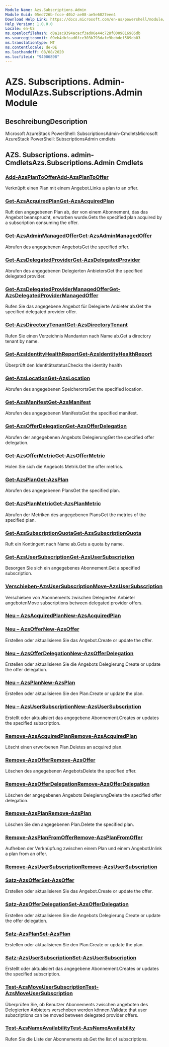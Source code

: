 ```yaml
---
Module Name: Azs.Subscriptions.Admin
Module Guid: 05ed726b-fcce-40b2-ae08-ae5e6027eee4
Download Help Link: https://docs.microsoft.com/en-us/powershell/module/azs.subscriptions.admin
Help Version: 1.0.0.0
Locale: en-US
ms.openlocfilehash: d8a1ac9394acacf3ad06e44c728f0009816986db
ms.sourcegitcommit: 09eb4dbfcad6fce303b793dafe9bebdef589db03
ms.translationtype: MT
ms.contentlocale: de-DE
ms.lasthandoff: 08/08/2020
ms.locfileid: "94006898"
---
```

# <span data-ttu-id="4e2aa-101">AZS. Subscriptions. Admin-Modul</span><span class="sxs-lookup"><span data-stu-id="4e2aa-101">Azs.Subscriptions.Admin Module</span></span>
## <span data-ttu-id="4e2aa-102">Beschreibung</span><span class="sxs-lookup"><span data-stu-id="4e2aa-102">Description</span></span>
<span data-ttu-id="4e2aa-103">Microsoft AzureStack PowerShell: SubscriptionsAdmin-Cmdlets</span><span class="sxs-lookup"><span data-stu-id="4e2aa-103">Microsoft AzureStack PowerShell: SubscriptionsAdmin cmdlets</span></span>

## <span data-ttu-id="4e2aa-104">AZS. Subscriptions. admin-Cmdlets</span><span class="sxs-lookup"><span data-stu-id="4e2aa-104">Azs.Subscriptions.Admin Cmdlets</span></span>
### [<span data-ttu-id="4e2aa-105">Add-AzsPlanToOffer</span><span class="sxs-lookup"><span data-stu-id="4e2aa-105">Add-AzsPlanToOffer</span></span>](Add-AzsPlanToOffer.md)
<span data-ttu-id="4e2aa-106">Verknüpft einen Plan mit einem Angebot.</span><span class="sxs-lookup"><span data-stu-id="4e2aa-106">Links a plan to an offer.</span></span>

### [<span data-ttu-id="4e2aa-107">Get-AzsAcquiredPlan</span><span class="sxs-lookup"><span data-stu-id="4e2aa-107">Get-AzsAcquiredPlan</span></span>](Get-AzsAcquiredPlan.md)
<span data-ttu-id="4e2aa-108">Ruft den angegebenen Plan ab, der von einem Abonnement, das das Angebot beansprucht, erworben wurde.</span><span class="sxs-lookup"><span data-stu-id="4e2aa-108">Gets the specified plan acquired by a subscription consuming the offer.</span></span>

### [<span data-ttu-id="4e2aa-109">Get-AzsAdminManagedOffer</span><span class="sxs-lookup"><span data-stu-id="4e2aa-109">Get-AzsAdminManagedOffer</span></span>](Get-AzsAdminManagedOffer.md)
<span data-ttu-id="4e2aa-110">Abrufen des angegebenen Angebots</span><span class="sxs-lookup"><span data-stu-id="4e2aa-110">Get the specified offer.</span></span>

### [<span data-ttu-id="4e2aa-111">Get-AzsDelegatedProvider</span><span class="sxs-lookup"><span data-stu-id="4e2aa-111">Get-AzsDelegatedProvider</span></span>](Get-AzsDelegatedProvider.md)
<span data-ttu-id="4e2aa-112">Abrufen des angegebenen Delegierten Anbieters</span><span class="sxs-lookup"><span data-stu-id="4e2aa-112">Get the specified delegated provider.</span></span>

### [<span data-ttu-id="4e2aa-113">Get-AzsDelegatedProviderManagedOffer</span><span class="sxs-lookup"><span data-stu-id="4e2aa-113">Get-AzsDelegatedProviderManagedOffer</span></span>](Get-AzsDelegatedProviderManagedOffer.md)
<span data-ttu-id="4e2aa-114">Rufen Sie das angegebene Angebot für Delegierte Anbieter ab.</span><span class="sxs-lookup"><span data-stu-id="4e2aa-114">Get the specified delegated provider offer.</span></span>

### [<span data-ttu-id="4e2aa-115">Get-AzsDirectoryTenant</span><span class="sxs-lookup"><span data-stu-id="4e2aa-115">Get-AzsDirectoryTenant</span></span>](Get-AzsDirectoryTenant.md)
<span data-ttu-id="4e2aa-116">Rufen Sie einen Verzeichnis Mandanten nach Name ab.</span><span class="sxs-lookup"><span data-stu-id="4e2aa-116">Get a directory tenant by name.</span></span>

### [<span data-ttu-id="4e2aa-117">Get-AzsIdentityHealthReport</span><span class="sxs-lookup"><span data-stu-id="4e2aa-117">Get-AzsIdentityHealthReport</span></span>](Get-AzsIdentityHealthReport.md)
<span data-ttu-id="4e2aa-118">Überprüft den Identitätsstatus</span><span class="sxs-lookup"><span data-stu-id="4e2aa-118">Checks the identity health</span></span>

### [<span data-ttu-id="4e2aa-119">Get-AzsLocation</span><span class="sxs-lookup"><span data-stu-id="4e2aa-119">Get-AzsLocation</span></span>](Get-AzsLocation.md)
<span data-ttu-id="4e2aa-120">Abrufen des angegebenen Speicherorts</span><span class="sxs-lookup"><span data-stu-id="4e2aa-120">Get the specified location.</span></span>

### [<span data-ttu-id="4e2aa-121">Get-AzsManifest</span><span class="sxs-lookup"><span data-stu-id="4e2aa-121">Get-AzsManifest</span></span>](Get-AzsManifest.md)
<span data-ttu-id="4e2aa-122">Abrufen des angegebenen Manifests</span><span class="sxs-lookup"><span data-stu-id="4e2aa-122">Get the specified manifest.</span></span>

### [<span data-ttu-id="4e2aa-123">Get-AzsOfferDelegation</span><span class="sxs-lookup"><span data-stu-id="4e2aa-123">Get-AzsOfferDelegation</span></span>](Get-AzsOfferDelegation.md)
<span data-ttu-id="4e2aa-124">Abrufen der angegebenen Angebots Delegierung</span><span class="sxs-lookup"><span data-stu-id="4e2aa-124">Get the specified offer delegation.</span></span>

### [<span data-ttu-id="4e2aa-125">Get-AzsOfferMetric</span><span class="sxs-lookup"><span data-stu-id="4e2aa-125">Get-AzsOfferMetric</span></span>](Get-AzsOfferMetric.md)
<span data-ttu-id="4e2aa-126">Holen Sie sich die Angebots Metrik.</span><span class="sxs-lookup"><span data-stu-id="4e2aa-126">Get the offer metrics.</span></span>

### [<span data-ttu-id="4e2aa-127">Get-AzsPlan</span><span class="sxs-lookup"><span data-stu-id="4e2aa-127">Get-AzsPlan</span></span>](Get-AzsPlan.md)
<span data-ttu-id="4e2aa-128">Abrufen des angegebenen Plans</span><span class="sxs-lookup"><span data-stu-id="4e2aa-128">Get the specified plan.</span></span>

### [<span data-ttu-id="4e2aa-129">Get-AzsPlanMetric</span><span class="sxs-lookup"><span data-stu-id="4e2aa-129">Get-AzsPlanMetric</span></span>](Get-AzsPlanMetric.md)
<span data-ttu-id="4e2aa-130">Abrufen der Metriken des angegebenen Plans</span><span class="sxs-lookup"><span data-stu-id="4e2aa-130">Get the metrics of the specified plan.</span></span>

### [<span data-ttu-id="4e2aa-131">Get-AzsSubscriptionQuota</span><span class="sxs-lookup"><span data-stu-id="4e2aa-131">Get-AzsSubscriptionQuota</span></span>](Get-AzsSubscriptionQuota.md)
<span data-ttu-id="4e2aa-132">Ruft ein Kontingent nach Name ab.</span><span class="sxs-lookup"><span data-stu-id="4e2aa-132">Gets a quota by name.</span></span>

### [<span data-ttu-id="4e2aa-133">Get-AzsUserSubscription</span><span class="sxs-lookup"><span data-stu-id="4e2aa-133">Get-AzsUserSubscription</span></span>](Get-AzsUserSubscription.md)
<span data-ttu-id="4e2aa-134">Besorgen Sie sich ein angegebenes Abonnement.</span><span class="sxs-lookup"><span data-stu-id="4e2aa-134">Get a specified subscription.</span></span>

### [<span data-ttu-id="4e2aa-135">Verschieben-AzsUserSubscription</span><span class="sxs-lookup"><span data-stu-id="4e2aa-135">Move-AzsUserSubscription</span></span>](Move-AzsUserSubscription.md)
<span data-ttu-id="4e2aa-136">Verschieben von Abonnements zwischen Delegierten Anbieter angeboten</span><span class="sxs-lookup"><span data-stu-id="4e2aa-136">Move subscriptions between delegated provider offers.</span></span>

### [<span data-ttu-id="4e2aa-137">Neu – AzsAcquiredPlan</span><span class="sxs-lookup"><span data-stu-id="4e2aa-137">New-AzsAcquiredPlan</span></span>](New-AzsAcquiredPlan.md)


### [<span data-ttu-id="4e2aa-138">Neu – AzsOffer</span><span class="sxs-lookup"><span data-stu-id="4e2aa-138">New-AzsOffer</span></span>](New-AzsOffer.md)
<span data-ttu-id="4e2aa-139">Erstellen oder aktualisieren Sie das Angebot.</span><span class="sxs-lookup"><span data-stu-id="4e2aa-139">Create or update the offer.</span></span>

### [<span data-ttu-id="4e2aa-140">Neu – AzsOfferDelegation</span><span class="sxs-lookup"><span data-stu-id="4e2aa-140">New-AzsOfferDelegation</span></span>](New-AzsOfferDelegation.md)
<span data-ttu-id="4e2aa-141">Erstellen oder aktualisieren Sie die Angebots Delegierung.</span><span class="sxs-lookup"><span data-stu-id="4e2aa-141">Create or update the offer delegation.</span></span>

### [<span data-ttu-id="4e2aa-142">Neu – AzsPlan</span><span class="sxs-lookup"><span data-stu-id="4e2aa-142">New-AzsPlan</span></span>](New-AzsPlan.md)
<span data-ttu-id="4e2aa-143">Erstellen oder aktualisieren Sie den Plan.</span><span class="sxs-lookup"><span data-stu-id="4e2aa-143">Create or update the plan.</span></span>

### [<span data-ttu-id="4e2aa-144">Neu – AzsUserSubscription</span><span class="sxs-lookup"><span data-stu-id="4e2aa-144">New-AzsUserSubscription</span></span>](New-AzsUserSubscription.md)
<span data-ttu-id="4e2aa-145">Erstellt oder aktualisiert das angegebene Abonnement.</span><span class="sxs-lookup"><span data-stu-id="4e2aa-145">Creates or updates the specified subscription.</span></span>

### [<span data-ttu-id="4e2aa-146">Remove-AzsAcquiredPlan</span><span class="sxs-lookup"><span data-stu-id="4e2aa-146">Remove-AzsAcquiredPlan</span></span>](Remove-AzsAcquiredPlan.md)
<span data-ttu-id="4e2aa-147">Löscht einen erworbenen Plan.</span><span class="sxs-lookup"><span data-stu-id="4e2aa-147">Deletes an acquired plan.</span></span>

### [<span data-ttu-id="4e2aa-148">Remove-AzsOffer</span><span class="sxs-lookup"><span data-stu-id="4e2aa-148">Remove-AzsOffer</span></span>](Remove-AzsOffer.md)
<span data-ttu-id="4e2aa-149">Löschen des angegebenen Angebots</span><span class="sxs-lookup"><span data-stu-id="4e2aa-149">Delete the specified offer.</span></span>

### [<span data-ttu-id="4e2aa-150">Remove-AzsOfferDelegation</span><span class="sxs-lookup"><span data-stu-id="4e2aa-150">Remove-AzsOfferDelegation</span></span>](Remove-AzsOfferDelegation.md)
<span data-ttu-id="4e2aa-151">Löschen der angegebenen Angebots Delegierung</span><span class="sxs-lookup"><span data-stu-id="4e2aa-151">Delete the specified offer delegation.</span></span>

### [<span data-ttu-id="4e2aa-152">Remove-AzsPlan</span><span class="sxs-lookup"><span data-stu-id="4e2aa-152">Remove-AzsPlan</span></span>](Remove-AzsPlan.md)
<span data-ttu-id="4e2aa-153">Löschen Sie den angegebenen Plan.</span><span class="sxs-lookup"><span data-stu-id="4e2aa-153">Delete the specified plan.</span></span>

### [<span data-ttu-id="4e2aa-154">Remove-AzsPlanFromOffer</span><span class="sxs-lookup"><span data-stu-id="4e2aa-154">Remove-AzsPlanFromOffer</span></span>](Remove-AzsPlanFromOffer.md)
<span data-ttu-id="4e2aa-155">Aufheben der Verknüpfung zwischen einem Plan und einem Angebot</span><span class="sxs-lookup"><span data-stu-id="4e2aa-155">Unlink a plan from an offer.</span></span>

### [<span data-ttu-id="4e2aa-156">Remove-AzsUserSubscription</span><span class="sxs-lookup"><span data-stu-id="4e2aa-156">Remove-AzsUserSubscription</span></span>](Remove-AzsUserSubscription.md)


### [<span data-ttu-id="4e2aa-157">Satz-AzsOffer</span><span class="sxs-lookup"><span data-stu-id="4e2aa-157">Set-AzsOffer</span></span>](Set-AzsOffer.md)
<span data-ttu-id="4e2aa-158">Erstellen oder aktualisieren Sie das Angebot.</span><span class="sxs-lookup"><span data-stu-id="4e2aa-158">Create or update the offer.</span></span>

### [<span data-ttu-id="4e2aa-159">Satz-AzsOfferDelegation</span><span class="sxs-lookup"><span data-stu-id="4e2aa-159">Set-AzsOfferDelegation</span></span>](Set-AzsOfferDelegation.md)
<span data-ttu-id="4e2aa-160">Erstellen oder aktualisieren Sie die Angebots Delegierung.</span><span class="sxs-lookup"><span data-stu-id="4e2aa-160">Create or update the offer delegation.</span></span>

### [<span data-ttu-id="4e2aa-161">Satz-AzsPlan</span><span class="sxs-lookup"><span data-stu-id="4e2aa-161">Set-AzsPlan</span></span>](Set-AzsPlan.md)
<span data-ttu-id="4e2aa-162">Erstellen oder aktualisieren Sie den Plan.</span><span class="sxs-lookup"><span data-stu-id="4e2aa-162">Create or update the plan.</span></span>

### [<span data-ttu-id="4e2aa-163">Satz-AzsUserSubscription</span><span class="sxs-lookup"><span data-stu-id="4e2aa-163">Set-AzsUserSubscription</span></span>](Set-AzsUserSubscription.md)
<span data-ttu-id="4e2aa-164">Erstellt oder aktualisiert das angegebene Abonnement.</span><span class="sxs-lookup"><span data-stu-id="4e2aa-164">Creates or updates the specified subscription.</span></span>

### [<span data-ttu-id="4e2aa-165">Test-AzsMoveUserSubscription</span><span class="sxs-lookup"><span data-stu-id="4e2aa-165">Test-AzsMoveUserSubscription</span></span>](Test-AzsMoveUserSubscription.md)
<span data-ttu-id="4e2aa-166">Überprüfen Sie, ob Benutzer Abonnements zwischen angeboten des Delegierten Anbieters verschoben werden können.</span><span class="sxs-lookup"><span data-stu-id="4e2aa-166">Validate that user subscriptions can be moved between delegated provider offers.</span></span>

### [<span data-ttu-id="4e2aa-167">Test-AzsNameAvailability</span><span class="sxs-lookup"><span data-stu-id="4e2aa-167">Test-AzsNameAvailability</span></span>](Test-AzsNameAvailability.md)
<span data-ttu-id="4e2aa-168">Rufen Sie die Liste der Abonnements ab.</span><span class="sxs-lookup"><span data-stu-id="4e2aa-168">Get the list of subscriptions.</span></span>

